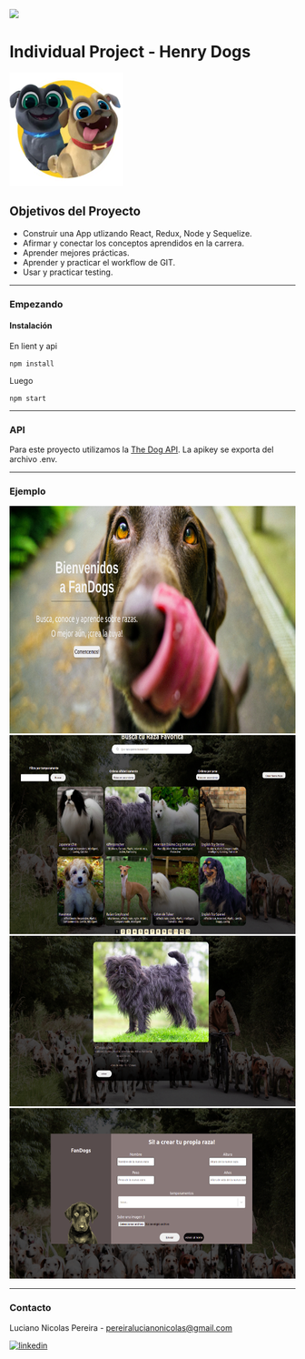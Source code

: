 <p align='left'>
    <img src='https://static.wixstatic.com/media/85087f_0d84cbeaeb824fca8f7ff18d7c9eaafd~mv2.png/v1/fill/w_160,h_30,al_c,q_85,usm_0.66_1.00_0.01/Logo_completo_Color_1PNG.webp' </img>
</p>

# Individual Project - Henry Dogs

<p align="left">
  <img height="200" src="./dog.png" />
</p>

## Objetivos del Proyecto

- Construir una App utlizando React, Redux, Node y Sequelize.
- Afirmar y conectar los conceptos aprendidos en la carrera.
- Aprender mejores prácticas.
- Aprender y practicar el workflow de GIT.
- Usar y practicar testing.

---

### Empezando

#### Instalación

En lient y api

```shell
npm install
```

Luego

```shell
npm start
```
---
### API

Para este proyecto utilizamos la [The Dog API](https://thedogapi.com/). La apikey se exporta del archivo .env.

---

### Ejemplo 

<img src='./client/src/assets/static/landing.png' width='800' height='400' aling='center'>
<img src='./client/src/assets/static/homenew.png' width='750' height='350' aling='center'>
<img src='./client/src/assets/static/dog-detail.png' width='750' height='300' aling='center'>
<img src='./client/src/assets/static/form.png' width='750' height='300' aling='center'>

---

### Contacto

Luciano Nicolas Pereira - pereiralucianonicolas@gmail.com

<p aling='center'>
  <a href='https://www.linkedin.com/in/luciano-nicolas-pereira-dev'>
    <img src='https://cdn.jsdelivr.net/npm/simple-icons@3.0.1/icons/linkedin.svg' alt='linkedin' height='40' aling='center'>
  </a>
</p>
